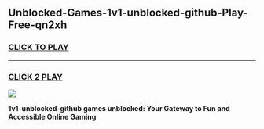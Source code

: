 
## Unblocked-Games-1v1-unblocked-github-Play-Free-qn2xh
<h3>
<a href="https://premium76.site?title=1v1-unblocked-github&ref=12A">CLICK TO PLAY</a></h3>
<hr>

<h3>
<a href="https://premium76.site?title=1v1-unblocked-github&ref=12A">CLICK 2 PLAY</a>
  
</h3>

<a href="https://premium76.site?title=1v1-unblocked-github&ref=12A"><img src="https://clearcache.store/games.png"></a>


**1v1-unblocked-github games unblocked: Your Gateway to Fun and Accessible Online Gaming**

